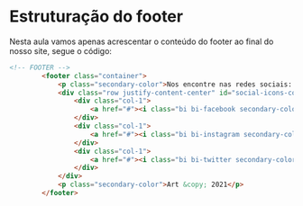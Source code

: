# Estruturação do footer
Nesta aula vamos apenas acrescentar o conteúdo do footer ao final do nosso site, segue o código:

~~~html
<!-- FOOTER -->
        <footer class="container">
            <p class="secondary-color">Nos encontre nas redes sociais: </p>
            <div class="row justify-content-center" id="social-icons-container">
                <div class="col-1">
                    <a href="#"><i class="bi bi-facebook secondary-color"></i></a>
                </div>
                <div class="col-1">
                    <a href="#"><i class="bi bi-instagram secondary-color"></i></a>
                </div>
                <div class="col-1">
                    <a href="#"><i class="bi bi-twitter secondary-color"></i></a>
                </div>
            </div>
            <p class="secondary-color">Art &copy; 2021</p>
        </footer>
~~~